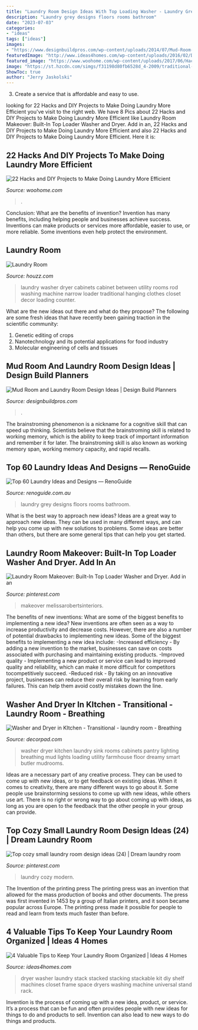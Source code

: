 ```yaml
---
title: "Laundry Room Design Ideas With Top Loading Washer - Laundry Grey Designs Floors Rooms Bathroom"
description: "Laundry grey designs floors rooms bathroom"
date: "2023-07-03"
categories:
- "ideas"
tags: ["ideas"]
images:
- "https://www.designbuildpros.com/wp-content/uploads/2014/07/Mud-Room-and-Laundry-room-design-ideas-1.jpg"
featuredImage: "http://www.ideas4homes.com/wp-content/uploads/2016/02/Dryer-on-Top-of-Washer.jpg"
featured_image: "https://www.woohome.com/wp-content/uploads/2017/06/Hacks-and-DIY-Projects-for-Laundry-Room-9.jpg"
image: "https://st.hzcdn.com/simgs/f31198d80fb6528d_4-2009/traditional-laundry-room.jpg"
ShowToc: true
author: "Jerry Jaskolski"
---
```



3. Create a service that is affordable and easy to use.

	

		
looking for 22 Hacks and DIY Projects to Make Doing Laundry More Efficient you've visit to the right web. We have 8 Pics about 22 Hacks and DIY Projects to Make Doing Laundry More Efficient like Laundry Room Makeover: Built-In Top Loader Washer and Dryer. Add in an, 22 Hacks and DIY Projects to Make Doing Laundry More Efficient and also 22 Hacks and DIY Projects to Make Doing Laundry More Efficient. Here it is:
		
    
## 22 Hacks And DIY Projects To Make Doing Laundry More Efficient

<img loading=lazy src="https://www.woohome.com/wp-content/uploads/2017/06/Hacks-and-DIY-Projects-for-Laundry-Room-9.jpg" onerror="this.onerror=null;this.src='https://tse1.mm.bing.net/th?id=OIP._0SiGFTkgq-qj4JkK63atwDFE8&amp;pid=15.1';" alt="22 Hacks and DIY Projects to Make Doing Laundry More Efficient">

_Source: woohome.com_

>. 

	

Conclusion: What are the benefits of invention?
Invention has many benefits, including helping people and businesses achieve success. Inventions can make products or services more affordable, easier to use, or more reliable. Some inventions even help protect the environment.

    
## Laundry Room

<img loading=lazy src="https://st.hzcdn.com/simgs/f31198d80fb6528d_4-2009/traditional-laundry-room.jpg" onerror="this.onerror=null;this.src='https://tse4.mm.bing.net/th?id=OIP.5Z54uc32mhRSPw26Hsg2bwHaJ4&amp;pid=15.1';" alt="Laundry Room">

_Source: houzz.com_

>laundry washer dryer cabinets cabinet between utility rooms rod washing machine narrow loader traditional hanging clothes closet decor loading counter. 

	

What are the new ideas out there and what do they propose?
The following are some fresh ideas that have recently been gaining traction in the scientific community: 
1. Genetic editing of crops
2. Nanotechnology and its potential applications for food industry
3. Molecular engineering of cells and tissues 

    
## Mud Room And Laundry Room Design Ideas | Design Build Planners

<img loading=lazy src="https://www.designbuildpros.com/wp-content/uploads/2014/07/Mud-Room-and-Laundry-room-design-ideas-1.jpg" onerror="this.onerror=null;this.src='https://tse1.mm.bing.net/th?id=OIP.iL3bpjl1TK4-nj8UiZjoAQHaLG&amp;pid=15.1';" alt="Mud Room and Laundry Room Design Ideas | Design Build Planners">

_Source: designbuildpros.com_

>. 

	

The brainstroming phenomenon is a nickname for a cognitive skill that can speed up thinking. Scientists believe that the brainstroming skill is related to working memory, which is the ability to keep track of important information and remember it for later. The brainstroming skill is also known as working memory span, working memory capacity, and rapid recalls.

    
## Top 60 Laundry Ideas And Designs — RenoGuide

<img loading=lazy src="https://static1.squarespace.com/static/55bebb51e4b036c52ebe8c45/t/5625b2c0e4b0374f65481cec/1461293033001/pretty+white+and+grey+laundry" onerror="this.onerror=null;this.src='https://tse2.mm.bing.net/th?id=OIP.UFnidZriPu8JaiaQHhgGoAAAAA&amp;pid=15.1';" alt="Top 60 Laundry Ideas and Designs — RenoGuide">

_Source: renoguide.com.au_

>laundry grey designs floors rooms bathroom. 

	

What is the best way to approach new ideas?
Ideas are a great way to approach new ideas. They can be used in many different ways, and can help you come up with new solutions to problems. Some ideas are better than others, but there are some general tips that can help you get started.

    
## Laundry Room Makeover: Built-In Top Loader Washer And Dryer. Add In An

<img loading=lazy src="https://i.pinimg.com/736x/33/6f/81/336f8198cbc7dbd52e7dcee541328c11.jpg" onerror="this.onerror=null;this.src='https://tse3.mm.bing.net/th?id=OIP.KWWXHhUai0iX8mZaLvWuvAHaE8&amp;pid=15.1';" alt="Laundry Room Makeover: Built-In Top Loader Washer and Dryer. Add in an">

_Source: pinterest.com_

>makeover melissarobertsinteriors. 

	

The benefits of new inventions: What are some of the biggest benefits to implementing a new idea?
New inventions are often seen as a way to increase productivity and decrease costs. However, there are also a number of potential drawbacks to implementing new ideas. Some of the biggest benefits to implementing a new idea include: 
-Increased efficiency - By adding a new invention to the market, businesses can save on costs associated with purchasing and maintaining existing products. 
-Improved quality - Implementing a new product or service can lead to improved quality and reliability, which can make it more difficult for competitors tocompetitively succeed. 
-Reduced risk - By taking on an innovative project, businesses can reduce their overall risk by learning from early failures. This can help them avoid costly mistakes down the line.

    
## Washer And Dryer In KItchen - Transitional - Laundry Room - Breathing

<img loading=lazy src="https://cdn.decorpad.com/photos/2012/04/25/1527f167d85c.png" onerror="this.onerror=null;this.src='https://tse4.mm.bing.net/th?id=OIP._74TMun48S5qDwuAz6zoFQHaLK&amp;pid=15.1';" alt="Washer and Dryer in KItchen - Transitional - laundry room - Breathing">

_Source: decorpad.com_

>washer dryer kitchen laundry sink rooms cabinets pantry lighting breathing mud lights loading utility farmhouse floor dreamy smart butler mudrooms. 

	

Ideas are a necessary part of any creative process. They can be used to come up with new ideas, or to get feedback on existing ideas. When it comes to creativity, there are many different ways to go about it. Some people use brainstorming sessions to come up with new ideas, while others use art. There is no right or wrong way to go about coming up with ideas, as long as you are open to the feedback that the other people in your group can provide.

    
## Top Cozy Small Laundry Room Design Ideas (24) | Dream Laundry Room

<img loading=lazy src="https://i.pinimg.com/736x/4b/3c/2c/4b3c2c1b66c5bf3f9cf6a57d3157bd98.jpg" onerror="this.onerror=null;this.src='https://tse1.mm.bing.net/th?id=OIP.0lP73sJ7gEq5qjM6iAkrigHaJP&amp;pid=15.1';" alt="Top cozy small laundry room design ideas (24) | Dream laundry room">

_Source: pinterest.com_

>laundry cozy modern. 

	

The Invention of the printing press
The printing press was an invention that allowed for the mass production of books and other documents. The press was first invented in 1453 by a group of Italian printers, and it soon became popular across Europe. The printing press made it possible for people to read and learn from texts much faster than before.

    
## 4 Valuable Tips To Keep Your Laundry Room Organized | Ideas 4 Homes

<img loading=lazy src="http://www.ideas4homes.com/wp-content/uploads/2016/02/Dryer-on-Top-of-Washer.jpg" onerror="this.onerror=null;this.src='https://tse3.mm.bing.net/th?id=OIP.Oiyy_7tbNnFqLC49Vko84gHaLE&amp;pid=15.1';" alt="4 Valuable Tips to Keep Your Laundry Room Organized | Ideas 4 Homes">

_Source: ideas4homes.com_

>dryer washer laundry stack stacked stacking stackable kit diy shelf machines closet frame space dryers washing machine universal stand rack. 

	

Invention is the process of coming up with a new idea, product, or service. It’s a process that can be fun and often provides people with new ideas for things to do and products to sell. Invention can also lead to new ways to do things and products.

